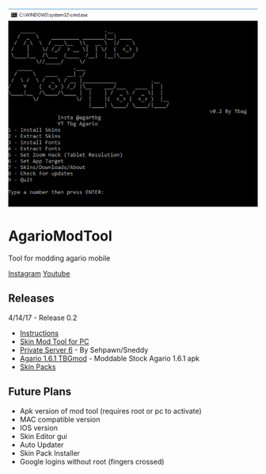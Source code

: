 
![alt tag](AgarioModPic.png)
# AgarioModTool
Tool for modding agario mobile

[Instagram](https://www.instagram.com/agartbg/)    [Youtube](https://www.youtube.com/watch?v=xXlxgH__T6E)

## Releases
4/14/17 - Release 0.2 

* [Instructions](https://github.com/AgarTbg/AgarioModTool/blob/master/Tutorial.md)
* [Skin Mod Tool for PC](http://adf.ly/1mEcwK)
* [Private Server 6](http://adf.ly/1mEYLY) - By Sehpawn/Sneddy
* [Agario 1.6.1 TBGmod](http://adf.ly/1mEY7T) - Moddable Stock Agario 1.6.1 apk
* [Skin Packs](https://github.com/AgarTbg/AgarioModTool/blob/master/Skins.md)





## Future Plans

* Apk version of mod tool (requires root or pc to activate)
* MAC compatible version
* IOS version
* Skin Editor gui
* Auto Updater
* Skin Pack Installer
* Google logins without root (fingers crossed)


